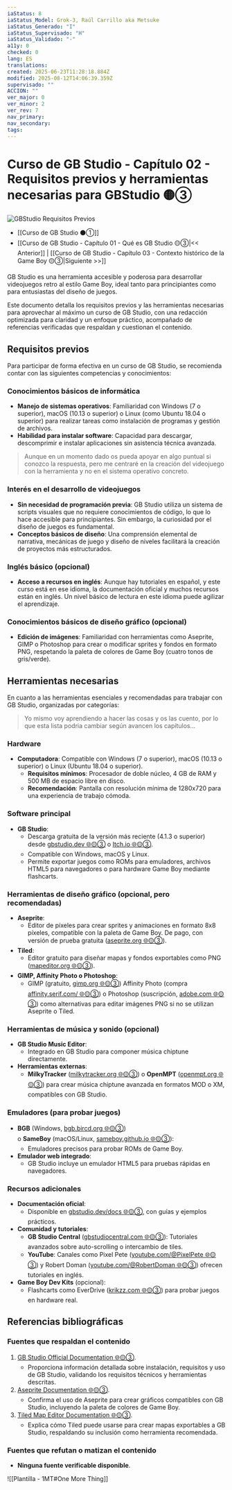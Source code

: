 ```yaml
---
iaStatus: 8
iaStatus_Model: Grok-3, Raúl Carrillo aka Metsuke
iaStatus_Generado: "I"
iaStatus_Supervisado: "H"
iaStatus_Validado: "-"
a11y: 0
checked: 0
lang: ES
translations: 
created: 2025-06-23T11:28:18.884Z
modified: 2025-08-12T14:06:39.359Z
supervisado: ""
ACCION: ""
ver_major: 0
ver_minor: 2
ver_rev: 7
nav_primary: 
nav_secondary: 
tags:
---
```

# Curso de GB Studio - Capítulo 02 - Requisitos previos y herramientas necesarias para GBStudio 🟡③

![GBStudio Requisitos Previos](PublicBrain/_resources/d85734089b0778816f8475abb455372a_MD5.jpg)

* [[Curso de GB Studio ⚫①]]
* [[Curso de GB Studio - Capítulo 01 - Qué es GB Studio 🟡③|<< Anterior]] | [[Curso de GB Studio - Capítulo 03 - Contexto histórico de la Game Boy 🟡③|Siguiente >>]]

GB Studio es una herramienta accesible y poderosa para desarrollar videojuegos retro al estilo Game Boy, ideal tanto para principiantes como para entusiastas del diseño de juegos.

Este documento detalla los requisitos previos y las herramientas necesarias para aprovechar al máximo un curso de GB Studio, con una redacción optimizada para claridad y un enfoque práctico, acompañado de referencias verificadas que respaldan y cuestionan el contenido.

## Requisitos previos

Para participar de forma efectiva en un curso de GB Studio, se recomienda contar con las siguientes competencias y conocimientos:

### Conocimientos básicos de informática

- **Manejo de sistemas operativos**: Familiaridad con Windows (7 o superior), macOS (10.13 o superior) o Linux (como Ubuntu 18.04 o superior) para realizar tareas como instalación de programas y gestión de archivos.
- **Habilidad para instalar software**: Capacidad para descargar, descomprimir e instalar aplicaciones sin asistencia técnica avanzada.

> Aunque en un momento dado os pueda apoyar en algo puntual si conozco la respuesta, pero me centraré en la creación del videojuego con la herramienta y no en el sistema operativo concreto.
### Interés en el desarrollo de videojuegos

- **Sin necesidad de programación previa**: GB Studio utiliza un sistema de scripts visuales que no requiere conocimientos de código, lo que lo hace accesible para principiantes. Sin embargo, la curiosidad por el diseño de juegos es fundamental.
- **Conceptos básicos de diseño**: Una comprensión elemental de narrativa, mecánicas de juego y diseño de niveles facilitará la creación de proyectos más estructurados.

### Inglés básico (opcional)

- **Acceso a recursos en inglés**: Aunque hay tutoriales en español, y este curso está en ese idioma, la documentación oficial y muchos recursos están en inglés. Un nivel básico de lectura en este idioma puede agilizar el aprendizaje.

### Conocimientos básicos de diseño gráfico (opcional)

- **Edición de imágenes**: Familiaridad con herramientas como Aseprite, GIMP o Photoshop para crear o modificar sprites y fondos en formato PNG, respetando la paleta de colores de Game Boy (cuatro tonos de gris/verde).

## Herramientas necesarias

En cuanto a las herramientas esenciales y recomendadas para trabajar con GB Studio, organizadas por categorías:

> Yo mismo voy aprendiendo a hacer las cosas y os las cuento, por lo que esta lista podria cambiar según avancen los capítulos...
### Hardware

- **Computadora**: Compatible con Windows (7 o superior), macOS (10.13 o superior) o Linux (Ubuntu 18.04 o superior). 
    - **Requisitos mínimos**: Procesador de doble núcleo, 4 GB de RAM y 500 MB de espacio libre en disco.
    - **Recomendación**: Pantalla con resolución mínima de 1280x720 para una experiencia de trabajo cómoda.

### Software principal

- **GB Studio**:
    - Descarga gratuita de la versión más reciente (4.1.3 o superior) desde [gbstudio.dev 🌐🟡③](https://www.gbstudio.dev/) o [Itch.io 🌐🟡③](https://chrismaltby.itch.io/gb-studio).
    - Compatible con Windows, macOS y Linux.
    - Permite exportar juegos como ROMs para emuladores, archivos HTML5 para navegadores o para hardware Game Boy mediante flashcarts.

### Herramientas de diseño gráfico (opcional, pero recomendadas)

- **Aseprite**:
    - Editor de píxeles para crear sprites y animaciones en formato 8x8 píxeles, compatible con la paleta de Game Boy. De pago, con versión de prueba gratuita ([aseprite.org 🌐🟡③](https://www.aseprite.org/)).
- **Tiled**:
    - Editor gratuito para diseñar mapas y fondos exportables como PNG ([mapeditor.org 🌐🟡③](https://www.mapeditor.org/)).
- **GIMP, Affinity Photo o Photoshop**:
    - GIMP (gratuito, [gimp.org 🌐🟡③](https://www.gimp.org/)) Affinity Photo (compra [affinity.serif.com/ 🌐🟡③](https://affinity.serif.com/es/photo/)) o Photoshop (suscripción, [adobe.com 🌐🟡③](https://www.adobe.com/)) como alternativas para editar imágenes PNG si no se utilizan Aseprite o Tiled.

### Herramientas de música y sonido (opcional)

- **GB Studio Music Editor**:
    - Integrado en GB Studio para componer música chiptune directamente.
- **Herramientas externas**:
    - **MilkyTracker** ([milkytracker.org 🌐🟡③](https://milkytracker.org/)) o **OpenMPT** ([openmpt.org 🌐🟡③](https://openmpt.org/)) para crear música chiptune avanzada en formatos MOD o XM, compatibles con GB Studio.

### Emuladores (para probar juegos)

- **BGB** (Windows, [bgb.bircd.org 🌐🟡③](http://bgb.bircd.org/)) o **SameBoy** (macOS/Linux, [sameboy.github.io 🌐🟡③](https://sameboy.github.io/)):
    - Emuladores precisos para probar ROMs de Game Boy.
- **Emulador web integrado**:
    - GB Studio incluye un emulador HTML5 para pruebas rápidas en navegadores.

### Recursos adicionales

- **Documentación oficial**:
    - Disponible en [gbstudio.dev/docs 🌐🟡③](https://www.gbstudio.dev/docs/), con guías y ejemplos prácticos.
- **Comunidad y tutoriales**:
    - **GB Studio Central** ([gbstudiocentral.com 🌐🟡③](https://www.gbstudiocentral.com/)): Tutoriales avanzados sobre auto-scrolling o intercambio de tiles.
    - **YouTube**: Canales como Pixel Pete ([youtube.com/@PixelPete 🌐🟡③](https://www.youtube.com/@PixelPete)) y Robert Doman ([youtube.com/@RobertDoman 🌐🟡③](https://www.youtube.com/@RobertDoman)) ofrecen tutoriales en inglés.
- **Game Boy Dev Kits** (opcional):
    - Flashcarts como EverDrive ([krikzz.com 🌐🟡③](https://krikzz.com/)) para probar juegos en hardware real.
## Referencias bibliográficas

### Fuentes que respaldan el contenido

1. [GB Studio Official Documentation 🌐🟡③](https://www.gbstudio.dev/docs/). 
    - Proporciona información detallada sobre instalación, requisitos y uso de GB Studio, validando los requisitos técnicos y herramientas descritas.
2. [Aseprite Documentation 🌐🟡③](https://www.aseprite.org/docs/). 
    - Confirma el uso de Aseprite para crear gráficos compatibles con GB Studio, incluyendo la paleta de colores de Game Boy.
3. [Tiled Map Editor Documentation 🌐🟡③](https://doc.mapeditor.org/). 
    - Explica cómo Tiled puede usarse para crear mapas exportables a GB Studio, respaldando su inclusión como herramienta recomendada.

### Fuentes que refutan o matizan el contenido

- **Ninguna fuente verificable disponible**.  

![[Plantilla - 1MT#One More Thing]]